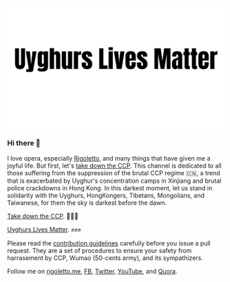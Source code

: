 ![Uyghurs Lives Matter](./Uyghur-Lives-Matter.png)

### Hi there 👋

I love opera, especially [Rigoletto](https://youtu.be/8A3zetSuYRg), and many things that have given me a joyful life. But first, let's [take down the CCP](https://youtu.be/r_1fruTLJBY). This channel is dedicated to all those suffering from the suppression of the brutal CCP regime 🇨🇳, a trend that is exacerbated by Uyghur's concentration camps in Xinjiang and brutal police crackdowns in Hong Kong. In this darkest moment, let us stand in solidarity with the Uyghurs, HongKongers, Tibetans, Mongolians, and Taiwanese, for them the sky is darkest before the dawn.

[Take down the CCP](https://youtu.be/r_1fruTLJBY). 👊👊👊

[Uyghurs Lives Matter](https://www.facebook.com/uyghurslivesmatter). ✊✊✊

Please read the [contribution guidelines](https://github.com/rigolettofranc/Contribution) carefully before you issue a pull request. They are a set of procedures to ensure your safety from harrasement by CCP, Wumao (50-cents army), and its sympathizers.

Follow me on [rigoletto.me](https://rigoletto.me), [FB](https://www.facebook.com/rigolettofranc/), [Twitter](https://twitter.com/rigolettofranc), [YouTube](https://www.youtube.com/channel/UC4ZuhbaBzd8GODBbiSL_K_Q), and [Quora](https://www.quora.com/profile/Rigoletto-Francis).
